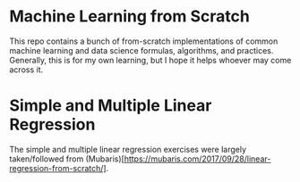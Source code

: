 # Machine Learning from Scratch

This repo contains a bunch of from-scratch implementations of common machine learning and data science formulas, algorithms, and practices. Generally, this is for my own learning, but I hope it helps whoever may come across it.

# Simple and Multiple Linear Regression

The simple and multiple linear regression exercises were largely taken/followed from (Mubaris)[https://mubaris.com/2017/09/28/linear-regression-from-scratch/].